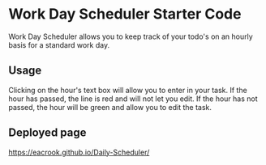 # Work Day Scheduler Starter Code
Work Day Scheduler allows you to keep track of your todo's on an hourly basis for a standard work day. 

## Usage
Clicking on the hour's text box will allow you to enter in your task. If the hour has passed, the line is red and will not let you edit. If the hour has not passed, the hour will be green and allow you to edit the task.

## Deployed page
https://eacrook.github.io/Daily-Scheduler/